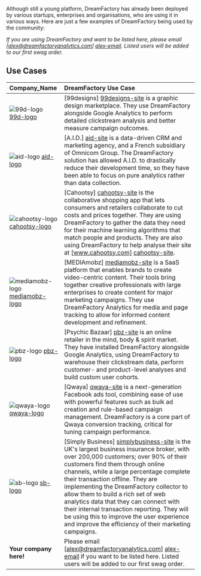 Although still a young platform, DreamFactory has already been deployed by various startups, enterprises and organisations, who are using it in various ways. Here are just a few examples of DreamFactory being used by the community:

_If you are using DreamFactory and want to be listed here, please email [alex@dreamfactoryanalytics.com] [alex-email]. Listed users will be added to our first swag order._

## Use Cases

| **Company_Name**           | **DreamFactory Use Case**                                                                               |
|:---------------------------|:-------------------------------------------------------------------------------------------|
| ![99d-logo] [99d-logo]     | [99designs] [99designs-site] is a graphic design marketplace. They use DreamFactory alongside Google Analytics to perform detailed clickstream analysis and better measure campaign outcomes. |
| ![aid-logo] [aid-logo]     | [A.I.D.] [aid-site] is a data-driven CRM and marketing agency, and a French subsidiary of Omnicom Group. The DreamFactory solution has allowed A.I.D. to drastically reduce their development time, so they have been able to focus on pure analytics rather than data collection.
| ![cahootsy-logo] [cahootsy-logo] | [Cahootsy] [cahootsy-site] is the collaborative shopping app that lets consumers and retailers collaborate to cut costs and prices together. They are using DreamFactory to gather the data they need for their machine learning algorithms that match people and products. They are also using DreamFactory to help analyse their site at [www.cahootsy.com] [cahootsy-site]. |
| ![mediamobz-logo] [mediamobz-logo] | [MEDIAmobz] [mediamobz-site] is a SaaS platform that enables brands to create video-centric content. Their tools bring together creative professionals with large enterprises to create content for major marketing campaigns. They use DreamFactory Analytics for media and page tracking to allow for informed content development and refinement. |
| ![pbz-logo] [pbz-logo]     | [Psychic Bazaar] [pbz-site] is an online retailer in the mind, body & spirit market. They have installed DreamFactory alongside Google Analytics, using DreamFactory to warehouse their clickstream data, perform customer- and product-level analyses and build custom user cohorts. |
| ![qwaya-logo] [qwaya-logo] | [Qwaya] [qwaya-site] is a next-generation Facebook ads tool, combining ease of use with powerful features such as bulk ad creation and rule-based campaign management. DreamFactory is a core part of Qwaya conversion tracking, critical for tuning campaign performance. |
| ![sb-logo] [sb-logo]       | [Simply Business] [simplybusiness-site] is the UK's largest business insurance broker, with over 200,000 customers; over 90% of their customers find them through online channels, while a large percentage complete their transaction offline. They are implementing the DreamFactory collector to allow them to build a rich set of web analytics data that they can connect with their internal transaction reporting. They will be using this to improve the user experience and improve the efficiency of their marketing campaigns. |
| **Your company here!**     | Please email [alex@dreamfactoryanalytics.com] [alex-email] if you want to be listed here. Listed users will be added to our first swag order.      |

[alex-email]: mailto:alex@dreamfactoryanalytics.com
[99d-logo]: /dreamfactory/dreamfactory/wiki/project-and-community/images/99designs_logo.png
[99designs-site]: http://99designs.com/
[aid-logo]: /dreamfactory/dreamfactory/wiki/project-and-community/images/aid_logo.png
[aid-site]: http://www.aid.fr
[qwaya-logo]: /dreamfactory/dreamfactory/wiki/project-and-community/images/qwaya_logo.png
[qwaya-site]: http://www.qwaya.com/
[sb-logo]: /dreamfactory/dreamfactory/wiki/project-and-community/images/simplybusiness_logo.gif
[simplybusiness-site]: http://www.simplybusiness.co.uk/
[cahootsy-logo]: /dreamfactory/dreamfactory/wiki/project-and-community/images/cahootsy_logo.png
[cahootsy-site]: http://www.cahootsy.com
[mediamobz-logo]: /dreamfactory/dreamfactory/wiki/project-and-community/images/mediamobz_logo.jpg
[mediamobz-site]: http://mediamobz.com/
[pbz-logo]: /dreamfactory/dreamfactory/wiki/project-and-community/images/pbz_logo.png
[pbz-site]: http://www.psychicbazaar.com